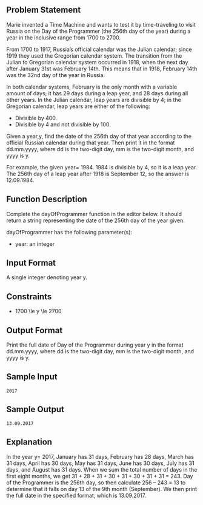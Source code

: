## Problem Statement
Marie invented a Time Machine and wants to test it by time-traveling to visit Russia on the Day of the Programmer (the 256th day of the year) during a year in the inclusive range from 1700 to 2700.

From 1700 to 1917, Russia’s official calendar was the Julian calendar; since 1919 they used the Gregorian calendar system. The transition from the Julian to Gregorian calendar system occurred in 1918, when the next day after January 31st was February 14th. This means that in 1918, February 14th was the 32nd day of the year in Russia.

In both calendar systems, February is the only month with a variable amount of days; it has 29 days during a leap year, and 28 days during all other years. In the Julian calendar, leap years are divisible by 4; in the Gregorian calendar, leap years are either of the following:

- Divisible by 400.
- Divisible by 4 and not divisible by 100.  



Given a year,y, find the date of the 256th day of that year according to the official Russian calendar during that year. Then print it in the format dd.mm.yyyy, where dd is the two-digit day, mm is the two-digit month, and yyyy is y.

For example, the given  year= 1984. 1984 is divisible by 4, so it is a leap year. The 256th day of a leap year after 1918 is September 12, so the answer is 12.09.1984.
## Function Description

Complete the dayOfProgrammer function in the editor below. It should return a string representing the date of the 256th day of the year given.

dayOfProgrammer has the following parameter(s):

- year: an integer
## Input Format

A single integer denoting year y.

## Constraints

- 1700 \le y \le 2700
## Output Format

Print the full date of Day of the Programmer during year y in the format dd.mm.yyyy, where dd is the two-digit day, mm is the two-digit month, and yyyy is y.

## Sample Input 
```
2017
```
## Sample Output 
```
13.09.2017
```
## Explanation 

In the year  y= 2017, January has 31 days, February has 28 days, March has 31 days, April has 30 days, May has 31 days, June has 30 days, July has 31 days, and August has 31 days. When we sum the total number of days in the first eight months, we get 31 + 28 + 31 + 30 + 31 + 30 + 31 + 31 = 243. Day of the Programmer is the 256th day, so then calculate 256 – 243 = 13 to determine that it falls on day 13 of the 9th month (September). We then print the full date in the specified format, which is 13.09.2017.
